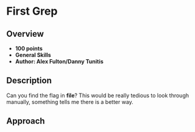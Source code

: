 # First Grep

## Overview
- **100 points**
- **General Skills**
- **Author: Alex Fulton/Danny Tunitis**

## Description
Can you find the flag in **file**? This would be really tedious to look through manually, something tells me there is a better way.

## Approach
